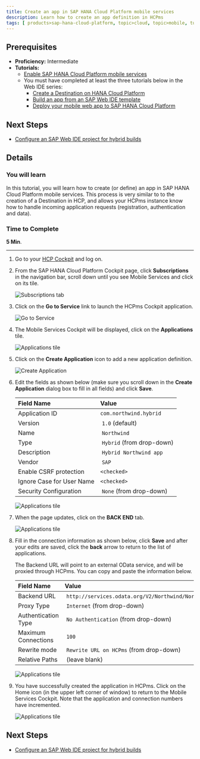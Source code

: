 ```yaml
---
title: Create an app in SAP HANA Cloud Platform mobile services
description: Learn how to create an app definition in HCPms
tags: [ products>sap-hana-cloud-platform, topic>cloud, topic>mobile, tutorial>intermediate]
---
```

## Prerequisites  
 - **Proficiency:** Intermediate
 - **Tutorials:**
   - [Enable SAP HANA Cloud Platform mobile services](http://go.sap.com/developer/tutorials/hcpms-enable-mobile-services.html)
   - You must have completed at least the three tutorials below in the Web IDE series:  
     - [Create a Destination on HANA Cloud Platform](http://go.sap.com/developer/tutorials/hcp-create-destination.html)
     - [Build an app from an SAP Web IDE template](http://go.sap.com/developer/tutorials/hcp-template-mobile-web-app.html)
     - [Deploy your mobile web app to SAP HANA Cloud Platform](http://go.sap.com/developer/tutorials/hcp-deploy-mobile-web-app.html)

## Next Steps
 - [Configure an SAP Web IDE project for hybrid builds](http://go.sap.com/developer/tutorials/hcpms-webide-hybrid-config.html)

## Details
### You will learn  
In this tutorial, you will learn how to create (or define) an app in SAP HANA Cloud Platform mobile services. This process is very similar to to the creation of a Destination in HCP, and allows your HCPms instance know how to handle incoming application requests (registration, authentication and data).

### Time to Complete
**5 Min**.

---

1. Go to your [HCP Cockpit](https://account.hanatrial.ondemand.com) and log on.


2. From the SAP HANA Cloud Platform Cockpit page, click **Subscriptions** in the navigation bar, scroll down until you see Mobile Services and click on its tile.

    ![Subscriptions tab](https://raw.githubusercontent.com/SAPDocuments/Tutorials/master/tutorials/hcpms-create-hybrid-app/2.png)

3. Click on the **Go to Service** link to launch the HCPms Cockpit application.

    ![Go to Service](https://raw.githubusercontent.com/SAPDocuments/Tutorials/master/tutorials/hcpms-create-hybrid-app/3.png)


4. The Mobile Services Cockpit will be displayed, click on the **Applications** tile.

    ![Applications tile](https://raw.githubusercontent.com/SAPDocuments/Tutorials/master/tutorials/hcpms-create-hybrid-app/4.png)

5. Click on the **Create Application** icon to add a new application definition.

    ![Create Application](https://raw.githubusercontent.com/SAPDocuments/Tutorials/master/tutorials/hcpms-create-hybrid-app/5.png)

6. Edit the fields as shown below (make sure you scroll down in the **Create Application** dialog box to fill in all fields) and click **Save**.

    Field Name                | Value
    :------------------------ | :-------------
    Application ID            | `com.northwind.hybrid`
    Version                   | `1.0` (default)
    Name                      | `Northwind`
    Type                      | `Hybrid` (from drop-down)
    Description               | `Hybrid Northwind app`
    Vendor                    | `SAP`
    Enable CSRF protection    | `<checked>`
    Ignore Case for User Name | `<checked>`
    Security Configuration    | `None` (from drop-down)

    ![Applications tile](https://raw.githubusercontent.com/SAPDocuments/Tutorials/master/tutorials/hcpms-create-hybrid-app/6.png)

7. When the page updates, click on the **BACK END** tab.

    ![Applications tile](https://raw.githubusercontent.com/SAPDocuments/Tutorials/master/tutorials/hcpms-create-hybrid-app/7.png)

8. Fill in the connection information as shown below, click **Save** and after your edits are saved, click the **back** arrow to return to the list of applications.

    The Backend URL will point to an external OData service, and will be proxied through HCPms. You can copy and paste the information below.

    Field Name                | Value
    :------------------------ | :-------------
    Backend URL         | `http://services.odata.org/V2/Northwind/Northwind.svc`
    Proxy Type          | `Internet` (from drop-down) 
    Authentication Type | `No Authentication` (from drop-down)
    Maximum Connections | `100`
    Rewrite mode        | `Rewrite URL on HCPms` (from drop-down)
    Relative Paths      | (leave blank)

    ![Applications tile](https://raw.githubusercontent.com/SAPDocuments/Tutorials/master/tutorials/hcpms-create-hybrid-app/8.png)


9. You have successfully created the application in HCPms. Click on the Home icon (in the upper left corner of window) to return to the Mobile Services Cockpit. Note that the application and connection numbers have incremented.

    ![Applications tile](https://raw.githubusercontent.com/SAPDocuments/Tutorials/master/tutorials/hcpms-create-hybrid-app/9.png)


## Next Steps
 - [Configure an SAP Web IDE project for hybrid builds](http://go.sap.com/developer/tutorials/hcpms-webide-hybrid-config.html)
